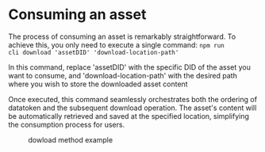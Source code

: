 # Consuming an asset

The process of consuming an asset is remarkably straightforward. To achieve this, you only need to execute a single command: <code>npm run cli download 'assetDID' 'download-location-path'</code>

In this command, replace 'assetDID' with the specific DID of the asset you want to consume, and 'download-location-path' with the desired path where you wish to store the downloaded asset content

Once executed, this command seamlessly orchestrates both the ordering of datatoken and the subsequent download operation. The asset's content will be automatically retrieved and saved at the specified location, simplifying the consumption process for users.

<figure><img src="https://files.gitbook.com/v0/b/gitbook-x-prod.appspot.com/o/spaces%2FzQlpIJEeu8x5yl0OLuXn%2Fuploads%2Fqiex0R1FVw2XSzqmSdu6%2FScreenshot%202023-09-28%20at%2001.25.23.png?alt=media&token=70f5e7b7-6698-4817-824c-28ea7483d39c" alt=""><figcaption>dowload method example</figcaption></figure>
